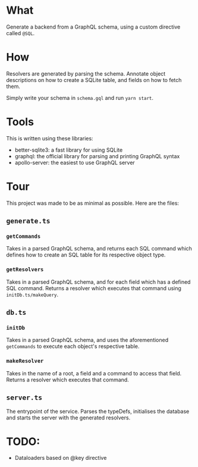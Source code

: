 # What

Generate a backend from a GraphQL schema, using a custom directive called `@SQL`.

# How

Resolvers are generated by parsing the schema. Annotate object descriptions on how to create a SQLite table, and fields on how to fetch them.

Simply write your schema in `schema.gql` and run `yarn start`.

# Tools

This is written using these libraries:

- better-sqlite3: a fast library for using SQLite
- graphql: the official library for parsing and printing GraphQL syntax
- apollo-server: the easiest to use GraphQL server

# Tour

This project was made to be as minimal as possible. Here are the files:

## `generate.ts`

### `getCommands`

Takes in a parsed GraphQL schema, and returns each SQL command which defines how to create an SQL table for its respective object type.

### `getResolvers`

Takes in a parsed GraphQL schema, and for each field which has a defined SQL command. Returns a resolver which executes that command using `initDb.ts/makeQuery`.

## `db.ts`

### `initDb`

Takes in a parsed GraphQL schema, and uses the aforementioned `getCommands` to execute each object's respective table.

### `makeResolver`

Takes in the name of a root, a field and a command to access that field. Returns a resolver which executes that command.

## `server.ts`

The entrypoint of the service. Parses the typeDefs, initialises the database and starts the server with the generated resolvers.

# TODO:

- Dataloaders based on @key directive
